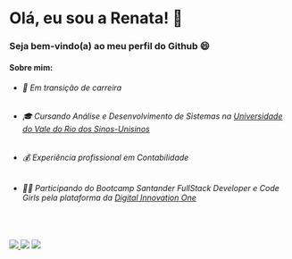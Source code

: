 # Olá, eu sou a Renata! 👋
### Seja bem-vindo(a) ao meu perfil do Github 😄 


#### **Sobre mim:**

- ###### 🌱 Em transição de carreira
- ###### 🎓 Cursando Análise e Desenvolvimento de Sistemas na [Universidade do Vale do Rio dos Sinos-Unisinos](https://www.unisinos.br/)
- ###### 💰 Experiência profissional em Contabilidade
- ###### 👩‍💻 Participando do Bootcamp Santander FullStack Developer e Code Girls pela plataforma da [Digital Innovation One](https://web.dio.me/track/33c858ab-35fb-4170-9193-a9eef8c2ba25)

<br>
<br>

<div>
  <a href = "mailto:renatamellodarosa@gmail.com"><img src="https://img.shields.io/badge/Gmail-D14836?style=for-the-badge&logo=gmail&logoColor=white" target="_blank"</a>
  <a href="https://www.linkedin.com/in/renataamello" target="_blank"><img src="https://img.shields.io/badge/-LinkedIn-%230077B5?style=for-the-badge&logo=linkedin&logoColor=white" target="_blank"></a> 
  <a href="https://www.instagram.com/renataa_mello/" target="_blank"><img src="https://img.shields.io/badge/-Instagram-%23E4405F?style=for-the-badge&logo=instagram&logoColor=white" target="_blank"></a> 
</div>
  
 <!-- <div>
  <a href="https://github.com/RenataMRosa">
  <img height="180em" src="https://github-readme-stats.vercel.app/api?username=RenataMRosa&show_icons=true&theme=jolly&include_all_commits=true&count_private=true"/>
  <img height="140em" src="https://github-readme-stats.vercel.app/api/top-langs/?username=RenataMRosa&layout=compact&langs_count=7&theme=jolly"/> 
</div> -->
 
  
  
 


